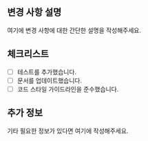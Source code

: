 ## 변경 사항 설명
여기에 변경 사항에 대한 간단한 설명을 작성해주세요.

## 체크리스트
- [ ] 테스트를 추가했습니다.
- [ ] 문서를 업데이트했습니다.
- [ ] 코드 스타일 가이드라인을 준수했습니다.

## 추가 정보
기타 필요한 정보가 있다면 여기에 작성해주세요.
